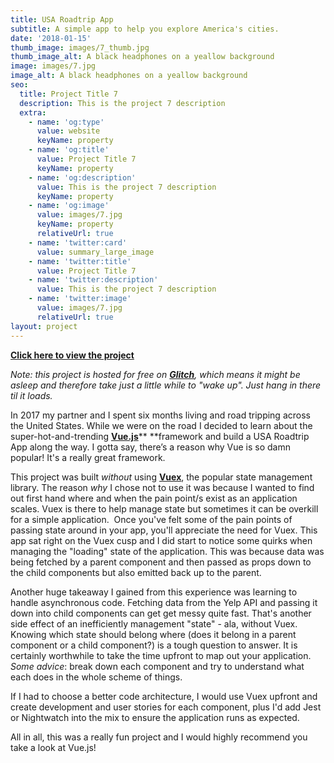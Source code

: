 ```yaml
---
title: USA Roadtrip App
subtitle: A simple app to help you explore America's cities.
date: '2018-01-15'
thumb_image: images/7_thumb.jpg
thumb_image_alt: A black headphones on a yeallow background
image: images/7.jpg
image_alt: A black headphones on a yeallow background
seo:
  title: Project Title 7
  description: This is the project 7 description
  extra:
    - name: 'og:type'
      value: website
      keyName: property
    - name: 'og:title'
      value: Project Title 7
      keyName: property
    - name: 'og:description'
      value: This is the project 7 description
      keyName: property
    - name: 'og:image'
      value: images/7.jpg
      keyName: property
      relativeUrl: true
    - name: 'twitter:card'
      value: summary_large_image
    - name: 'twitter:title'
      value: Project Title 7
    - name: 'twitter:description'
      value: This is the project 7 description
    - name: 'twitter:image'
      value: images/7.jpg
      relativeUrl: true
layout: project
---
```

[**Click here to view the project**](https://fluttering-farmer.glitch.me/)

*Note: this project is hosted for free on *[***Glitch***](http://glitch.com/)*, which means it might be asleep and therefore take just a little while to "wake up". Just hang in there til it loads.*

In 2017 my partner and I spent six months living and road tripping across the United States. While we were on the road I decided to learn about the super-hot-and-trending [**Vue.js**](https://vuejs.org/)** **framework and build a USA Roadtrip App along the way. I gotta say, there’s a reason why Vue is so damn popular! It's a really great framework.

This project was built *without* using [**Vuex**](https://vuex.vuejs.org/), the popular state management library. The reason *why* I chose not to use it was because I wanted to find out first hand where and when the pain point/s exist as an application scales. Vuex is there to help manage state but sometimes it can be overkill for a simple application.  Once you've felt some of the pain points of passing state around in your app, you'll appreciate the need for Vuex. This app sat right on the Vuex cusp and I did start to notice some quirks when managing the "loading" state of the application. This was because data was being fetched by a parent component and then passed as props down to the child components but also emitted back up to the parent.

Another huge takeaway I gained from this experience was learning to handle asynchronous code. Fetching data from the Yelp API and passing it down into child components can get get messy quite fast. That's another side effect of an inefficiently management "state" - ala, without Vuex. Knowing which state should belong where (does it belong in a parent component or a child component?) is a tough question to answer. It is certainly worthwhile to take the time upfront to map out your application. *Some advice*: break down each component and try to understand what each does in the whole scheme of things.

If I had to choose a better code architecture, I would use Vuex upfront and create development and user stories for each component, plus I'd add Jest or Nightwatch into the mix to ensure the application runs as expected.

All in all, this was a really fun project and I would highly recommend you take a look at Vue.js!
